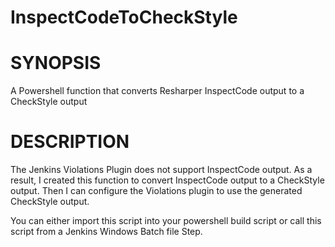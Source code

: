 InspectCodeToCheckStyle
=======================

SYNOPSIS
=======================
A Powershell function that converts Resharper InspectCode output to a CheckStyle output

DESCRIPTION
=======================
The Jenkins Violations Plugin does not support InspectCode output. As a result, I created this function to convert 
InspectCode output to a CheckStyle output. Then I can configure the Violations plugin to use the generated CheckStyle 
output. 

You can either import this script into your powershell build script or call this script from a Jenkins Windows 
Batch file Step.

